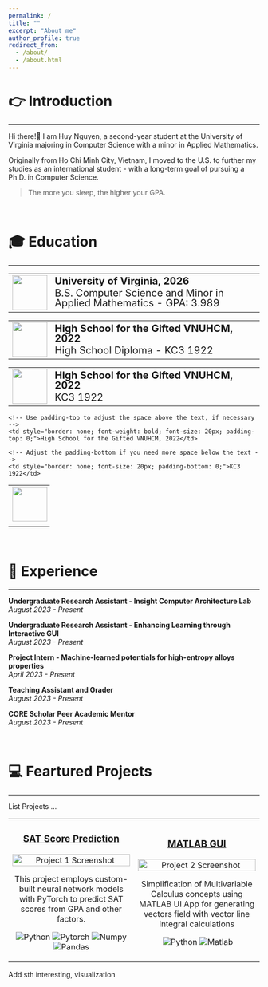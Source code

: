 ```yaml
---
permalink: /
title: ""
excerpt: "About me"
author_profile: true
redirect_from: 
  - /about/
  - /about.html
---
```



👉 Introduction
======
-----------------
Hi there!👋 I am Huy Nguyen, a second-year student at the University of Virginia majoring in Computer Science with a minor in Applied Mathematics. 

Originally from Ho Chi Minh City, Vietnam, I moved to the U.S. to further my studies as an international student - with a long-term goal of pursuing a Ph.D. in Computer Science.

> The more you sleep, the higher your GPA.

<br>

🎓 Education
======
------------------
<table style="border-collapse: collapse; border: none;">
  <tr>
    <td rowspan="2" style="border: none; padding-right: 5px; vertical-align: top;"><img src="https://github.com/huy310304/huy310304.github.io/assets/114793725/ee13b63c-ecf7-435c-b788-e290c8a7a6a0" width="70"></td>
    <td style="border: none; font-weight: bold; font-size: 20px; line-height: 1; padding-bottom: 0;">University of Virginia, 2026</td>
  </tr>
  <tr>
    <td style="border: none; font-size: 20px; line-height: 1; padding-top: 0;">B.S. Computer Science and Minor in Applied Mathematics - GPA: 3.989</td>
  </tr>
</table>

<table style="border-collapse: collapse; border: none;">
  <tr>
    <td rowspan="2" style="border: none; padding-right: 5px; vertical-align: top;"><img src="https://github.com/huy310304/huy310304.github.io/assets/114793725/59a3c464-1d7a-438d-87b7-abaffe7aba09" width="70"></td>
    <td style="border: none; font-weight: bold; font-size: 20px; line-height: 1; padding-bottom: 0;">High School for the Gifted VNUHCM, 2022</td>
  </tr>
  <tr>
    <td style="border: none; font-size: 20px; line-height: 1; padding-top: 0;">High School Diploma - KC3 1922</td>
  </tr>
</table>

<table style="border-collapse: collapse; width: 100%;">
  <tr>
    <td rowspan="2" style="padding-right: 5px; vertical-align: middle;"><img src="https://github.com/huy310304/huy310304.github.io/assets/114793725/59a3c464-1d7a-438d-87b7-abaffe7aba09" width="70"></td>
    <td style="font-weight: bold; font-size: 20px; line-height: 1; padding-bottom: 0; vertical-align: middle;">High School for the Gifted VNUHCM, 2022</td>
  </tr>
  <tr>
    <td style="font-size: 20px; line-height: 1; padding-top: 0; vertical-align: middle;">KC3 1922</td>
  </tr>
</table>

<table style="border-collapse: collapse; width: 100%;">
  <tr>
    <!-- Ensure the logo is aligned to the top of the cell -->
    <td style="border: none; padding-right: 5px; vertical-align: top;"><img src="logo_url" width="70"></td>
    
    <!-- Use padding-top to adjust the space above the text, if necessary -->
    <td style="border: none; font-weight: bold; font-size: 20px; padding-top: 0;">High School for the Gifted VNUHCM, 2022</td>
  </tr>
  <tr>
    <!-- Empty cell under the logo -->
    <td style="border: none;"></td>
    
    <!-- Adjust the padding-bottom if you need more space below the text -->
    <td style="border: none; font-size: 20px; padding-bottom: 0;">KC3 1922</td>
  </tr>
</table>



<br>

💼 Experience 
======
------------------
**Undergraduate Research Assistant - Insight Computer Architecture Lab**  
*August 2023 - Present*  

**Undergraduate Research Assistant - Enhancing Learning through Interactive GUI**  
*August 2023 - Present*

**Project Intern - Machine-learned potentials for high-entropy alloys properties**  
*April 2023 - Present*

**Teaching Assistant and Grader**  
*August 2023 - Present*

**CORE Scholar Peer Academic Mentor**  
*August 2023 - Present*

<br>

💻 Feartured Projects
======
---------------
List Projects ...
<table>
  <tr>
    <!-- Project 1 -->
    <td width="50%">
      <h3 align="center"><a href="URL_TO_PROJECT_1">SAT Score Prediction</a></h3>
      <p align="center">
        <a href="URL_TO_PROJECT_1"><img src="LINK_TO_YOUR_PROJECT_1_IMAGE" width="100%" alt="Project 1 Screenshot"/></a>
      </p>
      <p align="center">This project employs custom-built neural network models with PyTorch to predict SAT scores from GPA and other factors.</p>
      <p align="center">
        <!-- Tags for Project 1 -->
        <img src="https://img.shields.io/badge/Python-3776AB?style=flat&logo=python&logoColor=white" alt="Python"/>
        <img src="https://img.shields.io/badge/PyTorch-%23EE4C2C.svg?&style=flat&logo=PyTorch&logoColor=white" alt="Pytorch"/>
        <img src="https://img.shields.io/badge/Numpy-%23013243.svg?&style=flat&logo=numpy&logoColor=white" alt="Numpy"/>
        <img src="https://img.shields.io/badge/Pandas-%23150458.svg?style=flat&logo=pandas&logoColor=white" alt="Pandas"/>
      </p>
    </td>
    <!-- Project 2 -->
    <td width="50%">
      <h3 align="center"><a href="https://github.com/huy310304/MATLAB-GUI-main">MATLAB GUI</a></h3>
      <p align="center">
        <a href="URL_TO_PROJECT_2"><img src="LINK_TO_YOUR_PROJECT_2_IMAGE" width="100%" alt="Project 2 Screenshot"/></a>
      </p>
      <p align="center">Simplification of Multivariable Calculus concepts using MATLAB UI App for generating vectors field with vector line integral calculations</p>
      <p align="center">
        <!-- Tags for Project 2 -->
        <img src="https://img.shields.io/badge/Calculus-FF0000.svg?style=flat&logo=libreofficemath&logoColor=white" alt=""/>
        <img src="https://img.shields.io/badge/Python-3776AB?style=flat&logo=python&logoColor=white" alt="Python"/>
        <img src="https://img.shields.io/badge/MATLAB-F58025?style=flat&logo=matlab&logoColor=white" alt="Matlab"/>
      </p>
    </td>
  </tr>
</table>


Add sth interesting, visualization
